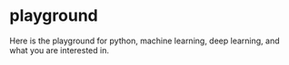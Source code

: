 # playground
Here is the playground for python, machine learning, deep learning, and what you are interested in.

